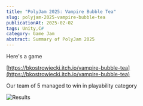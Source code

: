 ```yaml
---
title: "PolyJam 2025: Vampire Bubble Tea"
slug: polyjam-2025-vampire-bubble-tea
publicationAt: 2025-02-02
tags: Unity,C#
category: Game Jam
abstract: Summary of PolyJam 2025
---
```


Here's a game

[https://bkostrowiecki.itch.io/vampire-bubble-tea](https://bkostrowiecki.itch.io/vampire-bubble-tea)

Our team of 5 managed to win in playability category

![Results](/vampire-bubble-tea/vampire-bubble-tea-results.png)